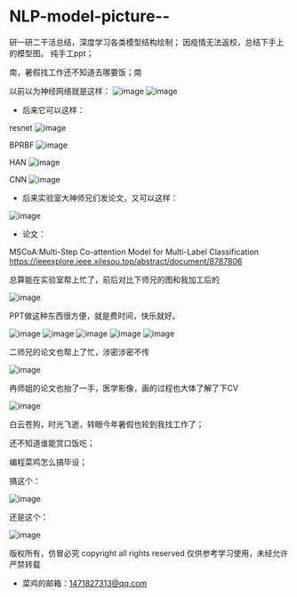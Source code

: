 # NLP-model-picture--
研一研二干活总结，深度学习各类模型结构绘制；
因疫情无法返校，总结下手上的模型图。 纯手工ppt；

南，暑假找工作还不知道去哪要饭；南


以前以为神经网络就是这样：
![image](https://github.com/potatoper/NLP-model-picture--/blob/master/.github/workflows/GitHub/%E7%A5%9E%E7%BB%8F%E7%BD%91%E7%BB%9C.png)
![image](https://github.com/potatoper/NLP-model-picture--/blob/master/.github/workflows/GitHub/ml_lstm.png)



+ 后来它可以这样：

resnet
![image](https://github.com/potatoper/NLP-model-picture--/blob/master/.github/workflows/GitHub/Resnet.png)

BPRBF
![image](https://github.com/potatoper/NLP-model-picture--/blob/master/.github/workflows/GitHub/BP_RBF.png)

HAN
![image](https://github.com/potatoper/NLP-model-picture--/blob/master/.github/workflows/GitHub/ml_HAN.png)

CNN
![image](https://github.com/potatoper/NLP-model-picture--/blob/master/.github/workflows/GitHub/ml_CNN.png)


+ 后来实验室大神师兄们发论文，又可以这样：

![image](https://github.com/potatoper/NLP-model-picture--/blob/master/.github/workflows/GitHub/m001.png)

+ 论文：

MSCoA:Multi-Step Co-attention Model for Multi-Label Classification 
https://ieeexplore.ieee.xilesou.top/abstract/document/8787806

总算能在实验室帮上忙了，前后对比下师兄的图和我加工后的

![image](https://github.com/potatoper/NLP-model-picture--/blob/master/.github/workflows/GitHub/m_%E5%AF%B9%E6%AF%94%E5%9B%BE.png)

PPT做这种东西很方便，就是费时间，快乐就好。

![image](https://github.com/potatoper/NLP-model-picture--/blob/master/.github/workflows/GitHub/ma%E5%8E%9F%E5%88%9B%E8%AE%BE%E8%AE%A1.png)
![image](https://github.com/potatoper/NLP-model-picture--/blob/master/.github/workflows/GitHub/ma011.png)
![image](https://github.com/potatoper/NLP-model-picture--/blob/master/.github/workflows/GitHub/ma012.png)
![image](https://github.com/potatoper/NLP-model-picture--/blob/master/.github/workflows/GitHub/ma013.png)
![image](https://github.com/potatoper/NLP-model-picture--/blob/master/.github/workflows/GitHub/ma014.png)


二师兄的论文也帮上了忙，涉密涉密不传

![image](https://github.com/potatoper/NLP-model-picture--/blob/master/.github/workflows/GitHub/%E6%9D%89%E5%93%A5.png)

冉师姐的论文也抬了一手，医学影像，画的过程也大体了解了下CV

![image](https://github.com/potatoper/NLP-model-picture--/blob/master/.github/workflows/GitHub/zrr_all.png)


白云苍狗，时光飞逝，转眼今年暑假也轮到我找工作了；

还不知道谁能赏口饭吃；

编程菜鸡怎么搞毕设；

搞这个：

![image](https://github.com/potatoper/NLP-model-picture--/blob/master/.github/workflows/GitHub/RE%E5%BC%80%E7%AF%87.png)


还是这个：

![image](https://github.com/potatoper/NLP-model-picture--/blob/master/.github/workflows/GitHub/%E6%88%91%E7%9A%84%E6%AF%95%E4%B8%9A%E8%AE%BE%E8%AE%A1.png)


版权所有，仿冒必究
copyright all rights reserved
仅供参考学习使用，未经允许严禁转载

+ 菜鸡的邮箱：1471827313@qq.com









